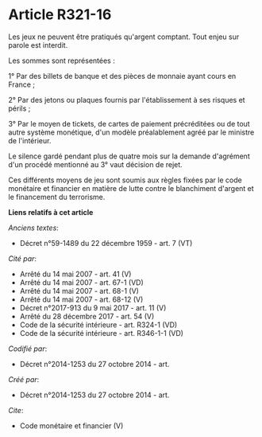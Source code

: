 # Article R321-16

Les jeux ne peuvent être pratiqués qu'argent comptant. Tout enjeu sur parole est interdit.

Les sommes sont représentées :

1° Par des billets de banque et des pièces de monnaie ayant cours en France ;

2° Par des jetons ou plaques fournis par l'établissement à ses risques et périls ;

3° Par le moyen de tickets, de cartes de paiement précréditées ou de tout autre système monétique, d'un modèle préalablement
agréé par le ministre de l'intérieur.

Le silence gardé pendant plus de quatre mois sur la demande d'agrément d'un procédé mentionné au 3° vaut décision de rejet.

Ces différents moyens de jeu sont soumis aux règles fixées par le code monétaire et financier en matière de lutte contre le
blanchiment d'argent et le financement du terrorisme.

**Liens relatifs à cet article**

_Anciens textes_:

  - Décret n°59-1489 du 22 décembre 1959 - art. 7 (VT)

_Cité par_:

  - Arrêté du 14 mai 2007 - art. 41 (V)
  - Arrêté du 14 mai 2007 - art. 67-1 (VD)
  - Arrêté du 14 mai 2007 - art. 68-1 (V)
  - Arrêté du 14 mai 2007 - art. 68-12 (V)
  - Décret n°2017-913 du 9 mai 2017 - art. 11 (V)
  - Arrêté du 28 décembre 2017 - art. 54 (V)
  - Code de la sécurité intérieure - art. R324-1 (VD)
  - Code de la sécurité intérieure - art. R346-1-1 (VD)

_Codifié par_:

  - Décret n°2014-1253 du 27 octobre 2014 - art.

_Créé par_:

  - Décret n°2014-1253 du 27 octobre 2014 - art.

_Cite_:

  - Code monétaire et financier (V)
